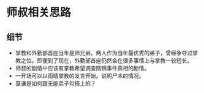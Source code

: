 # 师叔相关思路

## 细节

+ 掌教和外勤部首座当年是师兄弟。两人作为当年最优秀的弟子，曾经争夺过掌教之位。即便到了现在，外勤部首座仍然会在很多事情上与掌教一较短长。
+ 师叔的剧情中应该有掌教希望调查隋锦事件真相的剧情。
+ 一开场可以以雨晴掌教的发言开始。说明尸术的情况。
+ 莫谦是如何跟无能弟子勾搭上的？